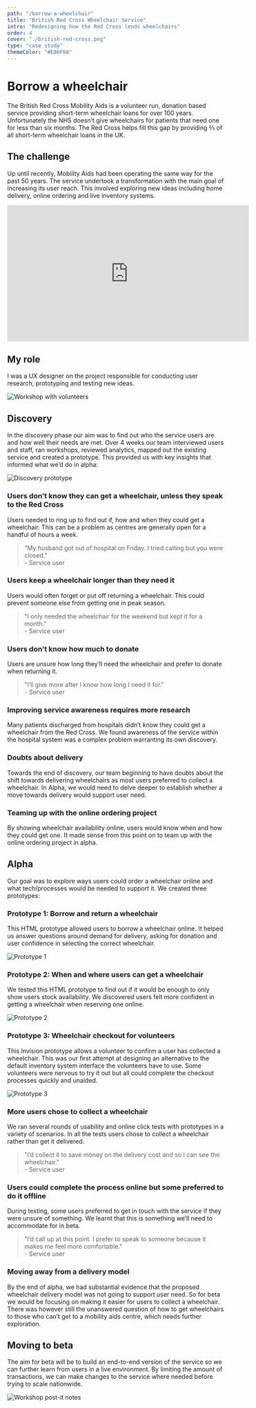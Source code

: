 ```yaml
---
path: "/borrow-a-wheelchair"
title: "British Red Cross Wheelchair Service"
intro: "Redesigning how the Red Cross lends wheelchairs"
order: 4
cover: "./british-red-cross.png"
type: "case study"
themeColor: "#E86F68"
---
```


# Borrow a wheelchair

The British Red Cross Mobility Aids is a volunteer run, donation based service providing short-term wheelchair loans for over 100 years. Unfortunately the NHS doesn’t give wheelchairs for patients that need one for less than six months. The Red Cross helps fill this gap by providing ⅔ of all short-term wheelchair loans in the UK.

## The challenge

Up until recently, Mobility Aids had been operating the same way for the past 50 years. The service undertook a transformation with the main goal of increasing its user reach. This involved exploring new ideas including home delivery, online ordering and live inventory systems.

<iframe class="video" width="560" height="315" src="https://www.youtube.com/embed/V-eDeQl9yX4" frameborder="0" allow="accelerometer; autoplay; encrypted-media; gyroscope; picture-in-picture" allowfullscreen></iframe>

## My role

I was a UX designer on the project responsible for conducting user research, prototyping and testing new ideas.

![Workshop with volunteers](../../articles/borrow-a-wheelchair/brc1.jpg)

## Discovery

In the discovery phase our aim was to find out who the service users are and how well their needs are met. Over 4 weeks our team interviewed users and staff, ran workshops, reviewed analytics, mapped out the existing service and created a prototype. This provided us with key insights that informed what we’d do in alpha:

![Discovery prototype](brc2.png)

### Users don’t know they can get a wheelchair, unless they speak to the Red Cross

Users needed to ring up to find out if, how and when they could get a wheelchair. This can be a problem as centres are generally open for a handful of hours a week.

> "My husband got out of hospital on Friday. I tried calling but you were closed." <br> - Service user

### Users keep a wheelchair longer than they need it

Users would often forget or put off returning a wheelchair. This could prevent someone else from getting one in peak season.

> "I only needed the wheelchair for the weekend but kept it for a month." <br> - Service user

### Users don’t know how much to donate

Users are unsure how long they’ll need the wheelchair and prefer to donate when returning it.

> "I’ll give more after I know how long I need it for." <br> - Service user

### Improving service awareness requires more research

Many patients discharged from hospitals didn’t know they could get a wheelchair from the Red Cross. We found awareness of the service within the hospital system was a complex problem warranting its own discovery.

### Doubts about delivery

Towards the end of discovery, our team beginning to have doubts about the shift towards delivering wheelchairs as most users preferred to collect a wheelchair. In Alpha, we would need to delve deeper to establish whether a move towards delivery would support user need.

### Teaming up with the online ordering project

By showing wheelchair availability online, users would know when and how they could get one. It made sense from this point on to team up with the online ordering project in alpha.

## Alpha

Our goal was to explore ways users could order a wheelchair online and what tech/processes would be needed to support it. We created three prototypes:

### Prototype 1: Borrow and return a wheelchair

This HTML prototype allowed users to borrow a wheelchair online. It helped us answer questions around demand for delivery, asking for donation and user confidence in selecting the correct wheelchair.

![Prototype 1](brc5.png)

### Prototype 2: When and where users can get a wheelchair

We tested this HTML prototype to find out if it would be enough to only show users stock availability. We discovered users felt more confident in getting a wheelchair when reserving one online.

![Prototype 2](brc6.png)

### Prototype 3: Wheelchair checkout for volunteers

This Invision prototype allows a volunteer to confirm a user has collected a wheelchair. This was our first attempt at designing an alternative to the default inventory system interface the volunteers have to use. Some volunteers were nervous to try it out but all could complete the checkout processes quickly and unaided.

![Prototype 3](brc7.png)

### More users chose to collect a wheelchair

We ran several rounds of usability and online click tests with prototypes in a variety of scenarios. In all the tests users chose to collect a wheelchair rather than get it delivered.

> "I’d collect it to save money on the delivery cost and so I can see the wheelchair." <br> - Service user

### Users could complete the process online but some preferred to do it offline

During testing, some users preferred to get in touch with the service if they were unsure of something. We learnt that this is something we’ll need to accommodate for in beta.

> "I’d call up at this point. I prefer to speak to someone because it makes me feel more comfortable." <br> - Service user

### Moving away from a delivery model

By the end of alpha, we had substantial evidence that the proposed wheelchair delivery model was not going to support user need. So for beta we would be focusing on making it easier for users to collect a wheelchair. There was however still the unanswered question of how to get wheelchairs to those who can’t get to a mobility aids centre, which needs further exploration.

## Moving to beta

The aim for beta will be to build an end-to-end version of the service so we can further learn from users in a live environment. By limiting the amount of transactions, we can make changes to the service where needed before trying to scale nationwide.

![Workshop post-it notes](brc3.jpg)
